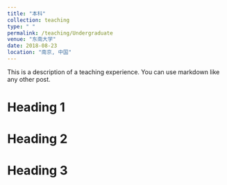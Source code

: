 ```yaml
---
title: "本科"
collection: teaching
type: " "
permalink: /teaching/Undergraduate
venue: "东南大学"
date: 2018-08-23
location: "南京, 中国"
---
```


This is a description of a teaching experience. You can use markdown like any other post.

Heading 1
======

Heading 2
======

Heading 3
======
